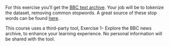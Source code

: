 For this exercise you’ll get the [BBC text archive](http://mlg.ucd.ie/datasets/bbc.html). Your job will be to tokenize the dataset, removing common stopwords. A great source of these stop words can be found [here](https://github.com/Yoast/YoastSEO.js/blob/develop/src/config/stopwords.js).

This course uses a third-party tool, Exercise 1- Explore the BBC news archive, to enhance your learning experience. No personal information will be shared with the tool.
